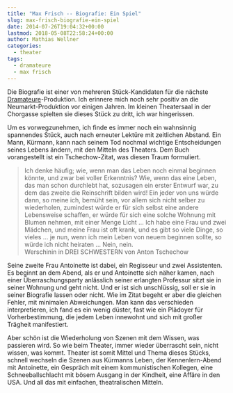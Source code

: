 ```yaml
---
title: "Max Frisch -- Biografie: Ein Spiel"
slug: max-frisch-biografie-ein-spiel
date: 2014-07-26T19:04:32+00:00
lastmod: 2018-05-08T22:58:24+00:00
author: Mathias Wellner
categories:
  - theater
tags:
  - dramateure
  - max frisch
---
```

Die Biografie ist einer von mehreren Stück-Kandidaten für die nächste <a href="http://dramateure.ch" title="die dramateure zürich" target="_blank">Dramateure</a>-Produktion. Ich erinnere mich noch sehr positiv an die Neumarkt-Produktion vor einigen Jahren. Im kleinen Theatersaal in der Chorgasse spielten sie dieses Stück zu dritt, ich war hingerissen. 

Um es vorwegzunehmen, ich finde es immer noch ein wahnsinnig spannendes Stück, auch nach erneuter Lektüre mit zeitlichen Abstand. Ein Mann, Kürmann, kann nach seinem Tod nochmal wichtige Entscheidungen seines Lebens ändern, mit den Mitteln des Theaters. Dem Buch vorangestellt ist ein Tschechow-Zitat, was diesen Traum formuliert.

<blockquote class="blockquote">
Ich denke häufig; wie, wenn man das Leben noch einmal beginnen könnte, und zwar bei voller Erkenntnis? Wie, wenn das eine Leben, das man schon durchlebt hat, sozusagen ein erster Entwurf war, zu dem das zweite die Reinschrift bilden wird! Ein jeder von uns würde dann, so meine ich, bemüht sein, vor allem sich nicht selber zu wiederholen, zumindest würde er für sich selbst eine andere Lebensweise schaffen, er würde für sich eine solche Wohnung mit Blumen nehmen, mit einer Menge Licht &#8230; Ich habe eine Frau und zwei Mädchen, und meine Frau ist oft krank, und es gibt so viele Dinge, so vieles &#8230; je nun, wenn ich mein Leben von neuem beginnen sollte, so würde ich nicht heiraten &#8230; Nein, nein.
<footer class="blockquote-footer">Werschinin in DREI SCHWESTERN von Anton Tschechow</footer>
</blockquote>

Seine zweite Frau Antoinette ist dabei, ein Regisseur und zwei Assistenten. Es beginnt an dem Abend, als er und Antoinette sich näher kamen, nach einer Überraschungsparty anlässlich seiner erlangten Professur sitzt sie in seiner Wohnung und geht nicht. Und er ist sich unschlüssig, soll er sie in seiner Biografie lassen oder nicht. Wie im Zitat begeht er aber die gleichen Fehler, mit minimalen Abweichungen. Man kann das verschieden interpretieren, ich fand es ein wenig düster, fast wie ein Plädoyer für Vorherbestimmung, die jedem Leben innewohnt und sich mit großer Trägheit manifestiert. 

Aber schön ist die Wiederholung von Szenen mit dem Wissen, was passieren wird. So wie beim Theater, immer wieder überrascht sein, nicht wissen, was kommt. Theater ist somit Mittel und Thema dieses Stücks, schnell wechseln die Szenen aus Kürmanns Leben, der Kennenlern-Abend mit Antoinette, ein Gespräch mit einem kommunistischen Kollegen, eine Schneeballschlacht mit bösem Ausgang in der Kindheit, eine Affäre in den USA. Und all das mit einfachen, theatralischen Mitteln.